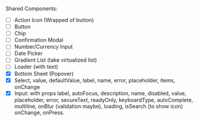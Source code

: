 Shared Components:
- [ ] Action Icon (Wrapped of button)
- [ ] Button
- [ ] Chip
- [ ] Confirmation Modal
- [ ] Number/Currency Input
- [ ] Date Picker
- [ ] Gradient List (take virtualized list)
- [ ] Loader (with text)
- [x] Bottom Sheet (Popover)
- [x] Select, value, defaultValue, label, name, error, placeholder, items, onChange
- [x] Input: with props label, autoFocus, description, name, disabled, value, placeholder, error, secureText, readyOnly, keyboardType, autoComplete, multiline, onBlur (validation maybe), loading, isSearch (to show icon) onChange, onPress.
